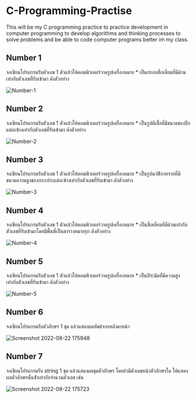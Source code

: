 # C-Programming-Practise
 This will be my C programming practice to practice development in computer programming to develop algorithms and thinking processes to solve problems and be able to code computer programs better im my class.
 
## Number 1
 จงเขียนโปรแกรมรับตัวเลข 1 ตัวแล้วให้คอมพิวเตอร์วาดรูปเครื่องหมาย * เป็นกรอบสี่เหลี่ยมที่มีด้านเท่ากับตัวเลขที่รับเข้ามา ดังตัวอย่าง
 
 ![Number-1](https://user-images.githubusercontent.com/84142253/185423987-af24bfcc-74cf-43bc-8ff7-5783935ee1ab.png)

## Number 2

จงเขียนโปรแกรมรับตัวเลข 1 ตัวแล้วให้คอมพิวเตอร์วาดรูปเครื่องหมาย * เป็นรูปผีเสื้อที่มีขนาดของปีกแต่ละข้างเท่ากับตัวเลขที่รับเข้ามา ดังตัวอย่าง

![Number-2](https://user-images.githubusercontent.com/84142253/185419997-e8384998-d762-490d-8dc1-0d5a4ebecace.png)

## Number 3

จงเขียนโปรแกรมรับตัวเลข 1 ตัวแล้วให้คอมพิวเตอร์วาดรูปเครื่องหมาย * เป็นรูปนาฬิกาทรายที่มีขนาดความสูงของกระเปาะแต่ละข้างเท่ากับตัวเลขที่รับเข้ามา ดังตัวอย่าง

![Number-3](https://user-images.githubusercontent.com/84142253/185426471-6cebf64e-d217-4ed0-a7df-93ae6ff9c779.png)

## Number 4

จงเขียนโปรแกรมรับตัวเลข 1 ตัวแล้วให้คอมพิวเตอร์วาดรูปเครื่องหมาย * เป็นสี่เหลี่ยมที่มีด้านเท่ากับตัวเลขที่รับเข้ามาโดยมีพื้นที่เป็นตารางหมากรุก ดังตัวอย่าง

![Number-4](https://user-images.githubusercontent.com/84142253/185530100-787420f5-2c16-490b-aee7-92c20017315b.png)

## Number 5

จงเขียนโปรแกรมรับตัวเลข 1 ตัวแล้วให้คอมพิวเตอร์วาดรูปเครื่องหมาย * เป็นปิระมิดที่มีความสูงเท่ากับตัวเลขที่รับเข้ามา ดังตัวอย่าง

![Number-5](https://user-images.githubusercontent.com/84142253/185547445-28d8c6f4-0ca0-4e3a-b2db-e29fcff2709e.png)

## Number 6

จงเขียนโปรแกรมรับตัวอักษร 1 ชุด แล้วแสดงผลลัพธ์จากหลังมาหน้า

![Screenshot 2022-08-22 175948](https://user-images.githubusercontent.com/84142253/185905745-e07d0d8d-0175-4054-8fa0-7775fb6e4368.png)

## Number 7

จงเขียนโปรแกรมรับ string 1 ชุด แล้วแสดงผลชุดตัวอักษร โดยถ้ามีตัวเลขหน้าตัวอักษรใด
ให้แสดงผลตัวอักษรนั้นซ้ําเท่ากับจํานวนตัวเลข เช่น

![Screenshot 2022-08-22 175723](https://user-images.githubusercontent.com/84142253/185905535-374326c5-8c34-42a8-909b-e4c5ed84548c.png)
